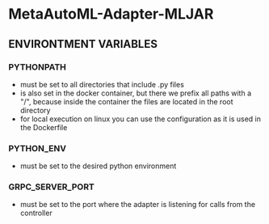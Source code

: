# MetaAutoML-Adapter-MLJAR

## ENVIRONTMENT VARIABLES
### PYTHONPATH
- must be set to all directories that include .py files
- is also set in the docker container, but there we prefix all paths with a "/", because inside the container the files are located in the root directory
- for local execution on linux you can use the configuration as it is used in the Dockerfile

### PYTHON_ENV
- must be set to the desired python environment

### GRPC_SERVER_PORT
- must be set to the port where the adapter is listening for calls from the controller